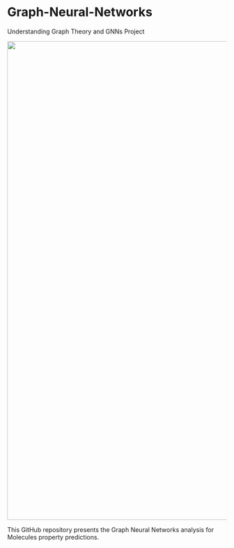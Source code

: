 # Graph-Neural-Networks
Understanding Graph Theory and GNNs Project 

<p align="center">
<img src="https://cdn.sanity.io/images/0vv8moc6/chroma/d9137d3e9adca0a311ae9c078a78d1a0a5c1848a-5999x3000.jpg" alt="Alt Text" width = "1100px">
</p>

This GitHub repository presents the Graph Neural Networks analysis for Molecules property predictions.
